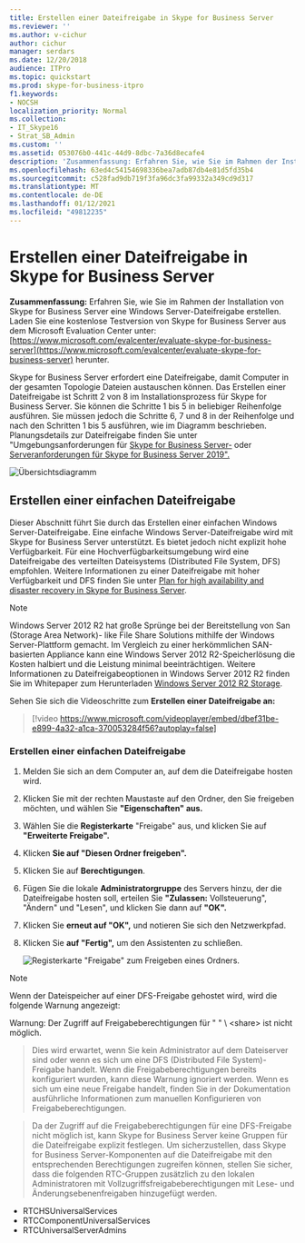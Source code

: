 ```yaml
---
title: Erstellen einer Dateifreigabe in Skype for Business Server
ms.reviewer: ''
ms.author: v-cichur
author: cichur
manager: serdars
ms.date: 12/20/2018
audience: ITPro
ms.topic: quickstart
ms.prod: skype-for-business-itpro
f1.keywords:
- NOCSH
localization_priority: Normal
ms.collection:
- IT_Skype16
- Strat_SB_Admin
ms.custom: ''
ms.assetid: 053076b0-441c-44d9-8dbc-7a36d8ecafe4
description: 'Zusammenfassung: Erfahren Sie, wie Sie im Rahmen der Installation von Skype for Business Server eine Windows Server-Dateifreigabe erstellen. Laden Sie eine kostenlose Testversion von Skype for Business Server aus dem Microsoft Evaluation Center unter: https://www.microsoft.com/evalcenter/evaluate-skype-for-business-server herunter.'
ms.openlocfilehash: 63ed4c54154698336bea7adb87db4e81d5fd35b4
ms.sourcegitcommit: c528fad9db719f3fa96dc3fa99332a349cd9d317
ms.translationtype: MT
ms.contentlocale: de-DE
ms.lasthandoff: 01/12/2021
ms.locfileid: "49812235"
---
```

# <a name="create-a-file-share-in-skype-for-business-server"></a>Erstellen einer Dateifreigabe in Skype for Business Server
 
**Zusammenfassung:** Erfahren Sie, wie Sie im Rahmen der Installation von Skype for Business Server eine Windows Server-Dateifreigabe erstellen. Laden Sie eine kostenlose Testversion von Skype for Business Server aus dem Microsoft Evaluation Center unter: [https://www.microsoft.com/evalcenter/evaluate-skype-for-business-server](https://www.microsoft.com/evalcenter/evaluate-skype-for-business-server) herunter.
  
Skype for Business Server erfordert eine Dateifreigabe, damit Computer in der gesamten Topologie Dateien austauschen können. Das Erstellen einer Dateifreigabe ist Schritt 2 von 8 im Installationsprozess für Skype for Business Server. Sie können die Schritte 1 bis 5 in beliebiger Reihenfolge ausführen. Sie müssen jedoch die Schritte 6, 7 und 8 in der Reihenfolge und nach den Schritten 1 bis 5 ausführen, wie im Diagramm beschrieben. Planungsdetails zur Dateifreigabe finden Sie unter "Umgebungsanforderungen für [Skype for Business Server-](../../plan-your-deployment/requirements-for-your-environment/environmental-requirements.md) oder [Serveranforderungen für Skype for Business Server 2019".](../../../SfBServer2019/plan/system-requirements.md)
  
![Übersichtsdiagramm](../../media/e69de059-3040-45ab-9379-1932f9fbb37f.png)
  
## <a name="create-a-basic-file-share"></a>Erstellen einer einfachen Dateifreigabe

Dieser Abschnitt führt Sie durch das Erstellen einer einfachen Windows Server-Dateifreigabe. Eine einfache Windows Server-Dateifreigabe wird mit Skype for Business Server unterstützt. Es bietet jedoch nicht explizit hohe Verfügbarkeit. Für eine Hochverfügbarkeitsumgebung wird eine Dateifreigabe des verteilten Dateisystems (Distributed File System, DFS) empfohlen. Weitere Informationen zu einer Dateifreigabe mit hoher Verfügbarkeit und DFS finden Sie unter [Plan for high availability and disaster recovery in Skype for Business Server](../../plan-your-deployment/high-availability-and-disaster-recovery/high-availability-and-disaster-recovery.md).
  
> [!NOTE]
> Windows Server 2012 R2 hat große Sprünge bei der Bereitstellung von San (Storage Area Network)- like File Share Solutions mithilfe der Windows Server-Plattform gemacht. Im Vergleich zu einer herkömmlichen SAN-basierten Appliance kann eine Windows Server 2012 R2-Speicherlösung die Kosten halbiert und die Leistung minimal beeinträchtigen. Weitere Informationen zu Dateifreigabeoptionen in Windows Server 2012 R2 finden Sie im Whitepaper zum Herunterladen [Windows Server 2012 R2 Storage](https://download.microsoft.com/download/9/4/A/94A15682-02D6-47AD-B209-79D6E2758A24/Windows_Server_2012_R2_Storage_White_Paper.pdf). 
  
Sehen Sie sich die Videoschritte zum **Erstellen einer Dateifreigabe an:**
  
> [!video https://www.microsoft.com/videoplayer/embed/dbef31be-e899-4a32-a1ca-370053284f56?autoplay=false]
  
### <a name="create-a-basic-file-share"></a>Erstellen einer einfachen Dateifreigabe

1. Melden Sie sich an dem Computer an, auf dem die Dateifreigabe hosten wird.
    
2. Klicken Sie mit der rechten Maustaste auf den Ordner, den Sie freigeben möchten, und wählen Sie **"Eigenschaften" aus.**
    
3. Wählen Sie die **Registerkarte** "Freigabe" aus, und klicken Sie auf **"Erweiterte Freigabe".**
    
4. Klicken **Sie auf "Diesen Ordner freigeben".**
    
5. Klicken Sie auf **Berechtigungen**.
    
6. Fügen Sie die lokale **Administratorgruppe** des Servers hinzu, der die Dateifreigabe hosten soll, erteilen Sie **"Zulassen:** Vollsteuerung", "Ändern" und "Lesen", und klicken Sie dann auf **"OK".**
    
7. Klicken Sie **erneut auf "OK",** und notieren Sie sich den Netzwerkpfad.
    
8. Klicken Sie **auf "Fertig",** um den Assistenten zu schließen.
    
     ![Registerkarte "Freigabe" zum Freigeben eines Ordners.](../../media/78fe8441-dead-43ed-9a04-3c7c8c657c15.png)
  
> [!NOTE]
>Wenn der Dateispeicher auf einer DFS-Freigabe gehostet wird, wird die folgende Warnung angezeigt:

Warnung: Der Zugriff auf Freigabeberechtigungen für " " \\ <domain> \<share> ist nicht möglich.

>Dies wird erwartet, wenn Sie kein Administrator auf dem Dateiserver sind oder wenn es sich um eine DFS (Distributed File System)-Freigabe handelt. Wenn die Freigabeberechtigungen bereits konfiguriert wurden, kann diese Warnung ignoriert werden. Wenn es sich um eine neue Freigabe handelt, finden Sie in der Dokumentation ausführliche Informationen zum manuellen Konfigurieren von Freigabeberechtigungen.

>Da der Zugriff auf die Freigabeberechtigungen für eine DFS-Freigabe nicht möglich ist, kann Skype for Business Server keine Gruppen für die Dateifreigabe explizit festlegen. Um sicherzustellen, dass Skype for Business Server-Komponenten auf die Dateifreigabe mit den entsprechenden Berechtigungen zugreifen können, stellen Sie sicher, dass die folgenden RTC-Gruppen zusätzlich zu den lokalen Administratoren mit Vollzugriffsfreigabeberechtigungen mit Lese- und Änderungsebenenfreigaben hinzugefügt werden.
* RTCHSUniversalServices
* RTCComponentUniversalServices
* RTCUniversalServerAdmins
